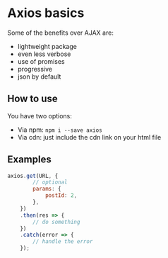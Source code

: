 # Axios basics

Some of the benefits over AJAX are:

- lightweight package
- even less verbose
- use of promises
- progressive
- json by default

## How to use

You have two options:

- Via npm: `npm i --save axios`
- Via cdn: just include the cdn link on your html file

## Examples

```javascript
axios.get(URL, {
		// optional
		params: {
			postId: 2,
		},
	})
	.then(res => {
		// do something
	})
	.catch(error => {
		// handle the error
	});
```
